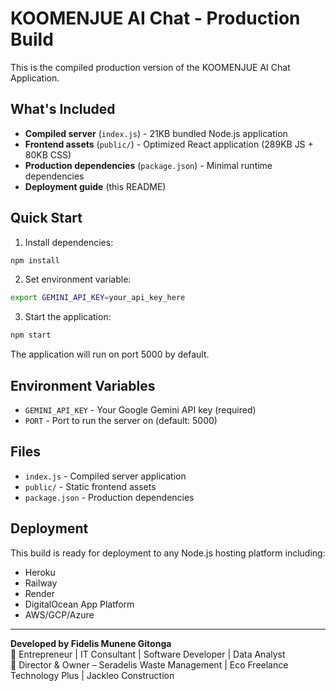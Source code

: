 # KOOMENJUE AI Chat - Production Build

This is the compiled production version of the KOOMENJUE AI Chat Application.

## What's Included

- **Compiled server** (`index.js`) - 21KB bundled Node.js application
- **Frontend assets** (`public/`) - Optimized React application (289KB JS + 80KB CSS)
- **Production dependencies** (`package.json`) - Minimal runtime dependencies
- **Deployment guide** (this README)

## Quick Start

1. Install dependencies:
```bash
npm install
```

2. Set environment variable:
```bash
export GEMINI_API_KEY=your_api_key_here
```

3. Start the application:
```bash
npm start
```

The application will run on port 5000 by default.

## Environment Variables

- `GEMINI_API_KEY` - Your Google Gemini API key (required)
- `PORT` - Port to run the server on (default: 5000)

## Files

- `index.js` - Compiled server application
- `public/` - Static frontend assets
- `package.json` - Production dependencies

## Deployment

This build is ready for deployment to any Node.js hosting platform including:
- Heroku
- Railway
- Render
- DigitalOcean App Platform
- AWS/GCP/Azure

---

**Developed by Fidelis Munene Gitonga**  
🔹 Entrepreneur | IT Consultant | Software Developer | Data Analyst  
📌 Director & Owner – Seradelis Waste Management | Eco Freelance Technology Plus | Jackleo Construction